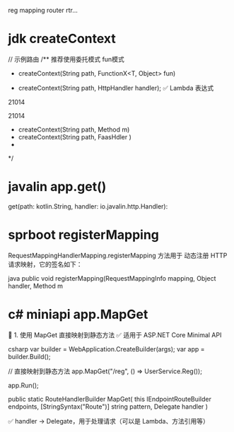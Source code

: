 
reg mapping  router  rtr...

# jdk  createContext

// 示例路由
/**
   推荐使用委托模式  fun模式
*   createContext(String path, FunctionX<T, Object> fun)

*  createContext(String path, HttpHandler handler);
   ✅ Lambda 表达式

21014

21014
*   createContext(String path, Method m)
*   createContext(String path, FaasHdler )
*
*/


# javalin  app.get()




get(path: kotlin.String, handler: io.javalin.http.Handler):

# sprboot   registerMapping

RequestMappingHandlerMapping.registerMapping 方法用于 动态注册 HTTP 请求映射，它的签名如下：

java
public void registerMapping(RequestMappingInfo mapping, Object handler, Method m


# c# miniapi  app.MapGet


📌 1. 使用 MapGet 直接映射到静态方法
✅ 适用于 ASP.NET Core Minimal API

csharp
var builder = WebApplication.CreateBuilder(args);
var app = builder.Build();

// 直接映射到静态方法
app.MapGet("/reg", () => UserService.Reg());

app.Run();


public static RouteHandlerBuilder MapGet(
this IEndpointRouteBuilder endpoints,
[StringSyntax("Route")] string pattern,
Delegate handler
)

✅ handler → Delegate，用于处理请求（可以是 Lambda、方法引用等）